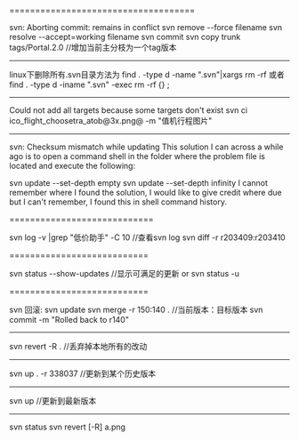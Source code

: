 ====================================

svn: Aborting commit: remains in conflict
svn remove --force filename
svn resolve --accept=working filename
svn commit
svn copy trunk tags/Portal.2.0 //增加当前主分枝为一个tag版本

---------------------------

 linux下删除所有.svn目录方法为
    find . -type d -name ".svn"|xargs rm -rf
    或者
    find . -type d -iname ".svn" -exec rm -rf {} \;
    
---------------------------

Could not add all targets because some targets don't exist
svn ci ico_flight_choosetra_atob\@3x.png@ -m "值机行程图片"

---------------------------
    
svn: Checksum mismatch while updating
This solution I can across a while ago is to open a command shell in the folder where the problem file is located and execute the following:

svn update --set-depth empty
svn update --set-depth infinity
I cannot remember where I found the solution, I would like to give credit where due but I can't remember, I found this in shell command history.

============================

svn log -v |grep "低价助手" -C 10    //查看svn log
svn diff -r r203409:r203410

===========================

svn status --show-updates   //显示可满足的更新
or svn status -u

===========================

svn 回滚:
svn update
svn merge -r 150:140 .  //当前版本：目标版本
svn commit -m "Rolled back to r140"

--------------

svn revert -R . //丢弃掉本地所有的改动

--------------

svn up . -r 338037 //更新到某个历史版本

--------------

svn up   //更新到最新版本

--------------

svn status
svn revert [-R] a.png
